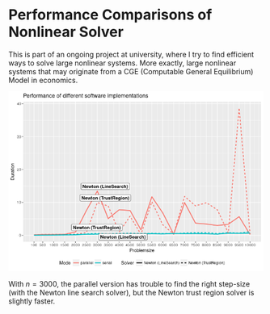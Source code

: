 
Performance Comparisons of Nonlinear Solver
===========================================

This is part of an ongoing project at university, where I try to find efficient ways to solve large nonlinear systems. More exactly, large nonlinear systems that may originate from a CGE (Computable General Equilibrium) Model in economics.

![](README_files/figure-markdown_github/firstPlot-1.png)

With *n* = 3000, the parallel version has trouble to find the right step-size (with the Newton line search solver), but the Newton trust region solver is slightly faster.
